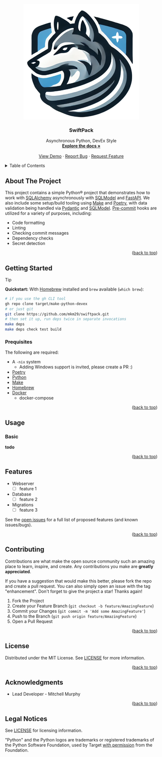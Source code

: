 <div id="readme-top"/>

<!-- PROJECT LOGO -->
<br />
<div align="center">
  <a href="https://github.com/mkm29/swiftpack">
    <img src="media/logo.png" alt="Logo" width="380" height="380">
  </a>

<h3 align="center">SwiftPack</h3>

  <p align="center">
    Asynchronous Python, DevEx Style
    <br />
    <a href="https://github.com/mkm29/swiftpack"><strong>Explore the docs »</strong></a>
    <br />
    <br />
    <a href="https://github.com/mkm29/swiftpack">View Demo</a>
    ·
    <a href="https://github.com/mkm29/swiftpack/issues">Report Bug</a>
    ·
    <a href="https://github.com/mkm29/swiftpack/issues">Request Feature</a>
  </p>
</div>

<!-- TABLE OF CONTENTS -->
<details>
  <summary>Table of Contents</summary>
  <ol>
    <li>
      <a href="#about-the-project">About The Project</a>
    </li>
    <li>
      <a href="#getting-started">Getting Started</a>
      <ul>
        <li><a href="#prerequisites">Prerequisites</a></li>
      </ul>
    </li>
    <li>
      <a href="#usage">Usage</a>
      <ul>
        <li><a href="#basic-usage">Basic</a></li>
    </li>
    <li><a href="#features">Roadmap</a></li>
    <li><a href="#contributing">Contributing</a></li>
    <li><a href="#license">License</a></li>
    <li><a href="#contact">Contact</a></li>
    <li><a href="#acknowledgments">Acknowledgments</a></li>
  </ol>
</details>

<!-- ABOUT THE PROJECT -->
## About The Project

This project contains a simple Python® project that demonstrates how to work with [SQLAlchemy](https://www.sqlalchemy.org/) asynchronously with [SQLModel](https://sqlmodel.tiangolo.com/) and [FastAPI](https://fastapi.tiangolo.com/). We also include some setup/build tooling using [Make](https://www.gnu.org/software/make/) and [Poetry](https://python-poetry.org/), with data validation being handled via [Pydantic](https://docs.pydantic.dev/latest/) and [SQLModel](https://sqlmodel.tiangolo.com/). [Pre-commit](https://pre-commit.com/) hooks are utilized for a variety of purposes, including:

- Code formatting
- Linting
- Checking commit messages
- Dependency checks
- Secret detection

<p align="right">(<a href="#readme-top">back to top</a>)</p>

<!-- GETTING STARTED -->
<a name="getting-started"></a>

## Getting Started

> [!TIP]
> **Quickstart:** With [Homebrew](https://brew.sh) installed and `brew` available (`which brew`):
> ```bash
> # if you use the gh CLI tool
> gh repo clone target/make-python-devex
> # or just git
> git clone https://github.com/mkm29/swiftpack.git
> # then set it up, run deps twice in separate invocations
> make deps
> make deps check test build

<!-- PREREQUISITES -->
<div id="prerequisites"/>

### Prequisites

The following are required:

- A `-nix` system
  - Adding Windows support is invited, please create a PR :)
- [Poetry](https://python-poetry.org/)
- [Python](https://www.python.org/)
- [Make](https://www.gnu.org/software/make/)
- [Homebrew](https://brew.sh)
- [Docker](https://www.docker.com/)
    - docker-compose

<p align="right">(<a href="#readme-top">back to top</a>)</p>

<!-- USAGE EXAMPLES -->
<div id="usage"/>

## Usage

<div id="basic-usage"/>

### Basic

__todo__

<p align="right">(<a href="#readme-top">back to top</a>)</p>

<!-- FEATURES -->
<div id="roadmap"/>

## Features

- Webserver
  - [ ] feature 1
- Database
  - [ ] feature 2
- Migrations
  - [ ] feature 3

See the [open issues](https://github.com/mkm29/swiftpack/issues) for a full list of proposed features (and known issues/bugs).

<p align="right">(<a href="#readme-top">back to top</a>)</p>

<!-- CONTRIBUTING -->
<div id="contributing"/>

## Contributing

Contributions are what make the open source community such an amazing place to learn, inspire, and create. Any contributions you make are **greatly appreciated**.

If you have a suggestion that would make this better, please fork the repo and create a pull request. You can also simply open an issue with the tag "enhancement".
Don't forget to give the project a star! Thanks again!

1. Fork the Project
2. Create your Feature Branch (`git checkout -b feature/AmazingFeature`)
3. Commit your Changes (`git commit -m 'Add some AmazingFeature'`)
4. Push to the Branch (`git push origin feature/AmazingFeature`)
5. Open a Pull Request

<p align="right">(<a href="#readme-top">back to top</a>)</p>

<!-- LICENSE -->
<div id="license"/>

## License

Distributed under the MIT License. See [LICENSE](./LICENSE.md) for more information.

<p align="right">(<a href="#readme-top">back to top</a>)</p>

<!-- ACKNOWLEDGMENTS -->
<div id="acknowledgments"/>

## Acknowledgments

* Lead Developer - Mitchell Murphy

<p align="right">(<a href="#readme-top">back to top</a>)</p>

## Legal Notices

See [LICENSE](LICENSE.md) for licensing information.

"Python" and the Python logos are trademarks or registered trademarks of the Python Software Foundation,
used by Target [with permission](https://www.python.org/psf/trademarks/#how-to-use-the-trademarks) from the Foundation.

<!-- MARKDOWN LINKS & IMAGES -->
<!-- https://www.markdownguide.org/basic-syntax/#reference-style-links -->
